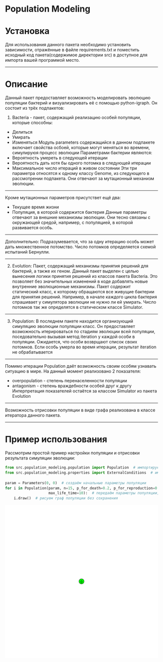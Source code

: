 # Population Modeling
**Установка**
======================
Для использования данного пакета необходимо установить зависимости, отражённые в файле requirements.txt и поместить исходный код пакета(содержимое директории src)
в доступное для импорта вашей программой место.
***
**Описание**
======================
Данный пакет предоставляет возможность моделировать эволюцию популяции бактерий и визуализировать её с помощью python-igraph.
Он состоит из трёх подпакетов:
1. Bacteria - пакет, содержащий реализацию особей популяции, которые способны:
* Делиться
* Умирать
* Изменяться
Модуль parameters содержащийся в данном подпакете включает свойства осбоей, которые могут меняться во времени, симулируюя процесс эволюции
Параметрами бактерии являются:
* Вероятность умереть в следующей итерации
* Вероятность дать хотя бы одного потомка в следующей итерации
* Максимальное число итераций в живом состоянии
Эти три параметра относятся к одному классу Genome, из следующего в рассмотрении подпакета. Они отвечают за мутационный механизм эволюции.
***
Кроме мутационных параметров присутствет ещё два:
* Текущее время жизни
* Популяция, в которой содержится бактерия
Данные параметры отвечают за внешние механизмы эволюции. Они тесно связаны с окружающей средой, например, с популяцией, в которой развивается особь.
***
Дополнительно:
Подразумевается, что за одну итерацию особь может дать множественное потомство. Число потомков определяется схемой испытаний Бернулли.
***
2. Evolution:
Пакет, содержащий механизмы принятия решений для бактерий, а также их геном. 
Данный пакет выделен с целью вынесения логики принятия решений из классов пакета Bacteria. Это позволяет без значительных изменений в коде добавлять 
новые внутренние эволюционные механизмы. Пакет содержит статический класс, к которому обращаются все живущие бактерии для принятия решений. 
Например, в начале каждого цикла бактерия спрашивает у симулятора эволюции не нужно ли ей умирать. Число потомков так же определятся в статическом классе Simulator.
***
3. Population:
В последнем пакете находится организующий симуляцию эволюции популяции класс. Он предоставляет возможность итерироваться по стадиям эволюции всей популяции,
поседовательно вызывая метод iteration у каждой особи в популяции. Ожидается, что особи возврщают список своих потомков. 
Если особь умерла во время итерации, результат iteration не обрабатывается
***
Помимо итерации Population даёт возможность своим особям узнавать ситуацию в мире. На данный момент реализовано 2 показателя: 
* overpopulation - степень перенаселенности популяции
* antagonism - степень враждебности особей друг к другу
Интерпретация показателей остаётся за классом Simulator из пакета Evolution
***
Возможность отрисовки популяции в виде графа реализована в классе итератора данного пакета.
***
**Пример использования**
======================
Рассмотрим простой пример настройки популяции и отрисовки результата симуляции эволюции:

```Python
from src.population_modeling.population import Population  # импортируем класс популяции
from src.population_modeling.properties import ExternalConditions  # импортируем класс параметров популяции

param = Parameters(0, 0)  # создаём начальные параметры популяции
for i in Population(param, n=15, p_for_death=0.2, p_for_reproduction=0.4,
                    max_life_time=10):  # передаём параметры популяции, максимальное число итераций и параметры первой особи
    i.draw()  # рисуем граф популяции без сохранения
```
![alt text](https://github.com/MaEgV/population-modeling/blob/population/example_res.gif)
